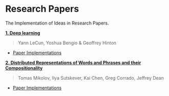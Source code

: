 # Research Papers
The Implementation of Ideas in Research Papers. 

**[1. Deep learning](https://creativecoding.soe.ucsc.edu/courses/cs523/slides/week3/DeepLearning_LeCun.pdf)**
> Yann LeCun, Yoshua Bengio & Geoffrey Hinton
    
   * [Paper Implementations](https://github.com/Binary67/Research_Paper/tree/master/1.%20Deep%20Learning)


**[2. Distributed Representations of Words and Phrases and their Compositionality](https://arxiv.org/pdf/1310.4546.pdf)**
> Tomas Mikolov, Ilya Sutskever, Kai Chen, Greg Corrado, Jeffrey Dean
  * [Paper Implementations](https://github.com/Binary67/Research_Paper/tree/master/2.%20Distributed%20Representations%20of%20Words%20and%20Phrases%20and%20their%20Compositionality)
